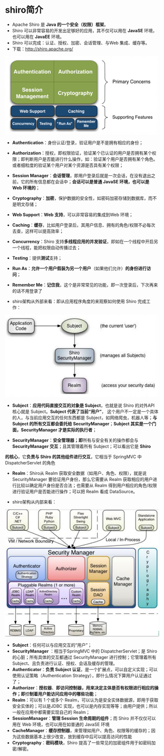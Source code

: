 # shiro简介

- Apache Shiro 是 **Java 的一个安全（权限）框架**。 
- Shiro 可以非常容易的开发出足够好的应用，其不仅可以用在 **JavaSE** 环境，也可以用在 **JavaEE** 环境。
- Shiro 可以完成：认证、授权、加密、会话管理、与Web 集成、缓存等。
- 下载：http://shiro.apache.org/

![1612086158145](shiro.assets/1612086158145.png)

- **Authentication**：身份认证/登录，验证用户是不是拥有相应的身份； 

- **Authorization**：授权，即权限验证，验证某个已认证的用户是否拥有某个权限；即判断用户是否能进行什么操作，如：验证某个用户是否拥有某个角色。或者细粒度的验证某个用户对某个资源是否具有某个权限；  

- **Session Manager**：**会话管理**，即用户登录后就是一次会话，在没有退出之前，它的所有信息都在会话中；**会话可以是普通 JavaSE 环境，也可以是 Web 环境的**； 

- **Cryptography**：**加密**，保护数据的安全性，如密码加密存储到数据库，而不是明文存储； 

- **Web Support**：**Web 支持**，可以非常容易的集成到Web 环境；  

- **Caching**：**缓存**，比如用户登录后，其用户信息、拥有的角色/权限不必每次去查，这样可以提高效率；
- **Concurrency**：Shiro 支持**多线程应用的并发验证**，即如在一个线程中开启另一个线程，能把权限自动传播过去； 

- **Testing**：提供**测试**支持； 

- **Run As**：**允许一个用户假装为另一个用户**（如果他们允许）**的身份进行访问**； 

- **Remember Me**：**记住我**，这个是非常常见的功能，即一次登录后，下次再来的话不用登录了



- shiro架构从外部来看：即从应用程序角度的来观察如何使用 Shiro 完成工作：

![1612086732053](shiro.assets/1612086732053.png)

- **Subject**：**应用代码直接交互的对象是 Subject**，也就是说 Shiro 的对外API 核心就是 Subject。**Subject 代表了当前“用户”**， 这个用户不一定是一个具体的人，与当前应用交互的任何东西都是 Subject，如网络爬虫，机器人等；**与 Subject 的所有交互都会委托给 SecurityManager**；**Subject 其实是一个门面，SecurityManager 才是实际的执行者**； 

-  **SecurityManager**：**安全管理器；即**所有与安全有关的操作都会与**SecurityManager 交互**；且其管理着所有 Subject；可以看出它是 **Shiro** 

**的核心**，它**负责与 Shiro 的其他组件进行交互**，它相当于 SpringMVC 中DispatcherServlet 的角色 

-  **Realm**：Shiro从 Realm 获取安全数据（如用户、角色、权限），就是说SecurityManager 要验证用户身份，那么它需要从 Realm 获取相应的用户进行比较以确定用户身份是否合法；也需要从 Realm 得到用户相应的角色/权限进行验证用户是否能进行操作；可以把 Realm 看成 DataSource。



- shiro架构从内部来看：

![1612087022838](shiro.assets/1612087022838.png)

- **Subject**：任何可以与应用交互的“用户”； 
- **SecurityManager** ：相当于SpringMVC 中的 DispatcherServlet；是 Shiro 的心脏；所有具体的交互都通过 SecurityManager 进行控制；它管理着所有 Subject、且负责进行认证、授权、会话及缓存的管理。 
- **Authenticator**：**负责 Subject 认证**，是一个扩展点，可以自定义实现；可以使用认证策略（Authentication Strategy），即什么情况下算用户认证通过了； 
- **Authorizer**：**授权器**、**即访问控制器，用来决定主体是否有权限进行相应的操作；即**控**制着用户能访问应用中的哪些功能**；
- **Realm**：可以有 1 个或多个 Realm，可以认为是安全实体数据源，即用于获取安全实体的；可以是JDBC 实现，也可以是内存实现等等；由用户提供；所以一般在应用中都需要实现自己的 Realm； 
- **SessionManager**：**管理 Session 生命周期的组件**；而 Shiro 并不仅仅可以用在 Web 环境，也可以用在如普通的 JavaSE 环境 
- **CacheManager**：**缓存控制器**，来管理如用户、角色、权限等的缓存的；因为这些数据基本上很少改变，放到缓存中后可以提高访问的性能 
- **Cryptography**：**密码模块**，Shiro 提高了一些常见的加密组件用于如密码加密/解密。

# 


